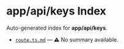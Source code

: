 # app/api/keys Index

Auto-generated index for **app/api/keys**.

- [`route.ts.md`](./route.ts.md) — ⚠️ No summary available.
